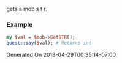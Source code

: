 gets a mob s t r.
### Example

```perl
my $val = $mob->GetSTR();
quest::say($val); # Returns int
```


Generated On 2018-04-29T00:35:14-07:00